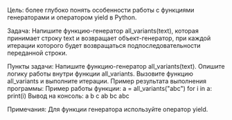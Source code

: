 Цель: более глубоко понять особенности работы с функциями генераторами и оператором yield в Python.

Задача:
Напишите функцию-генератор all_variants(text), которая принимает строку text и возвращает объект-генератор, при каждой итерации которого будет возвращаться подпоследовательности переданной строки.

Пункты задачи:
Напишите функцию-генератор all_variants(text).
Опишите логику работы внутри функции all_variants.
Вызовите функцию all_variants и выполните итерации.
Пример результата выполнения программы:
Пример работы функции:
a = all_variants("abc")
for i in a:
print(i)
Вывод на консоль:
a
b
c
ab
bc
abc

Примечания:
Для функции генератора используйте оператор yield.